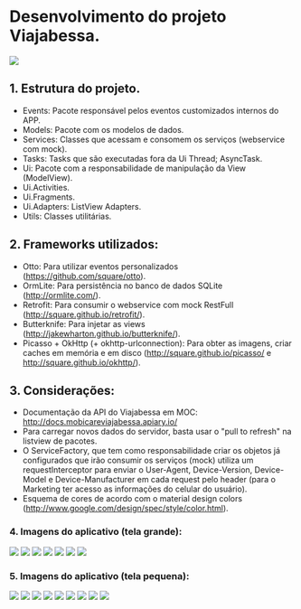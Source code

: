 <h1>Desenvolvimento do projeto Viajabessa.</h1>

<img src="https://raw.githubusercontent.com/marcellogalhardo/Viajabessa/master/app/src/main/res/mipmap-xxxhdpi/ic_launcher.png"> </img>

<h2>1. Estrutura do projeto.</h2>

 - Events: Pacote responsável pelos eventos customizados internos do APP.
 - Models: Pacote com os modelos de dados.
 - Services: Classes que acessam e consomem os serviços (webservice com mock).
 - Tasks: Tasks que são executadas fora da Ui Thread; AsyncTask.
 - Ui: Pacote com a responsabilidade de manipulação da View (ModelView).
 - Ui.Activities.
 - Ui.Fragments.
 - Ui.Adapters: ListView Adapters.
 - Utils: Classes utilitárias.

<h2>2. Frameworks utilizados:</h2>

 - Otto: Para utilizar eventos personalizados (https://github.com/square/otto).
 - OrmLite: Para persistência no banco de dados SQLite (http://ormlite.com/).
 - Retrofit: Para consumir o webservice com mock RestFull (http://square.github.io/retrofit/).
 - Butterknife: Para injetar as views (http://jakewharton.github.io/butterknife/).
 - Picasso + OkHttp (+ okhttp-urlconnection): Para obter as imagens, criar caches em memória e em disco (http://square.github.io/picasso/ e http://square.github.io/okhttp/).
 
<h2>3. Considerações:</h2>

- Documentação da API do Viajabessa em MOC: http://docs.mobicareviajabessa.apiary.io/
- Para carregar novos dados do servidor, basta usar o "pull to refresh" na listview de pacotes.
- O ServiceFactory, que tem como responsabilidade criar os objetos já configurados que irão consumir os serviços (mock) utiliza um requestInterceptor para enviar o User-Agent, Device-Version, Device-Model e Device-Manufacturer em cada request pelo header (para o Marketing ter acesso as informações do celular do usuário).
- Esquema de cores de acordo com o material design colors (http://www.google.com/design/spec/style/color.html).

<h3>4. Imagens do aplicativo (tela grande):</h3>

<img src="https://raw.githubusercontent.com/marcellogalhardo/Viajabessa/master/screenshot/tela_grande/Screenshot_2015-03-15-15-13-01.png"></img>
<img src="https://github.com/marcellogalhardo/Viajabessa/blob/master/screenshot/tela_grande/Screenshot_2015-03-15-15-13-18.png?raw=true"></img>
<img src="https://github.com/marcellogalhardo/Viajabessa/blob/master/screenshot/tela_grande/Screenshot_2015-03-15-15-13-31.png?raw=true"></img>
<img src="https://github.com/marcellogalhardo/Viajabessa/blob/master/screenshot/tela_grande/Screenshot_2015-03-15-15-13-36.png?raw=true"></img>
<img src="https://github.com/marcellogalhardo/Viajabessa/blob/master/screenshot/tela_grande/Screenshot_2015-03-15-15-13-46.png?raw=true"></img>
<img src="https://github.com/marcellogalhardo/Viajabessa/blob/master/screenshot/tela_grande/Screenshot_2015-03-15-15-13-58.png?raw=true"></img>
<img src="https://github.com/marcellogalhardo/Viajabessa/blob/master/screenshot/tela_grande/Screenshot_2015-03-15-15-14-10.png?raw=true"></img>

<h3>5. Imagens do aplicativo (tela pequena):</h3>

<img src="https://github.com/marcellogalhardo/Viajabessa/blob/master/screenshot/tela_pequena/Screenshot_2015-03-15-22-47-38.png?raw=true"></img>
<img src="https://github.com/marcellogalhardo/Viajabessa/blob/master/screenshot/tela_pequena/Screenshot_2015-03-15-22-47-53.png?raw=true"></img>
<img src="https://github.com/marcellogalhardo/Viajabessa/blob/master/screenshot/tela_pequena/Screenshot_2015-03-15-22-48-17.png?raw=true"></img>
<img src="https://github.com/marcellogalhardo/Viajabessa/blob/master/screenshot/tela_pequena/Screenshot_2015-03-15-22-48-31.png?raw=true"></img>
<img src="https://github.com/marcellogalhardo/Viajabessa/blob/master/screenshot/tela_pequena/Screenshot_2015-03-15-22-49-37.png?raw=true"></img>
<img src="https://github.com/marcellogalhardo/Viajabessa/blob/master/screenshot/tela_pequena/Screenshot_2015-03-15-22-49-42.png?raw=true"></img>
<img src="https://github.com/marcellogalhardo/Viajabessa/blob/master/screenshot/tela_pequena/Screenshot_2015-03-15-22-49-44.png?raw=true"></img>
<img src="https://github.com/marcellogalhardo/Viajabessa/blob/master/screenshot/tela_pequena/Screenshot_2015-03-15-22-49-50.png?raw=true"></img>
<img src="https://github.com/marcellogalhardo/Viajabessa/blob/master/screenshot/tela_pequena/Screenshot_2015-03-15-22-50-05.png?raw=true"></img>